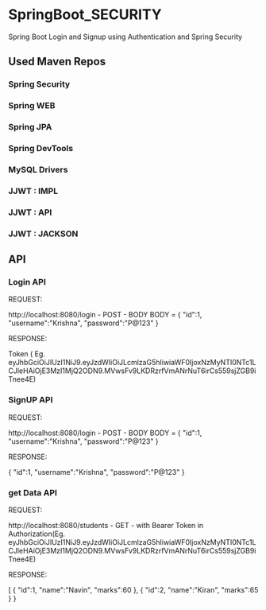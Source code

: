 # SpringBoot_SECURITY

Spring Boot Login and Signup using Authentication and Spring Security

## Used Maven Repos

### Spring Security
### Spring WEB
### Spring JPA
### Spring DevTools
### MySQL Drivers
### JJWT : IMPL
### JJWT : API
### JJWT : JACKSON

## API

### Login API 

REQUEST:

 http://localhost:8080/login - POST - BODY
 BODY = {
    "id":1,
    "username":"Krishna",
    "password":"P@123"
}

RESPONSE:

Token ( Eg. eyJhbGciOiJIUzI1NiJ9.eyJzdWIiOiJLcmlzaG5hIiwiaWF0IjoxNzMyNTI0NTc1LCJleHAiOjE3MzI1MjQ2ODN9.MVwsFv9LKDRzrfVmANrNuT6irCs559sjZGB9iTnee4E)

### SignUP API 

REQUEST:

 http://localhost:8080/login - POST - BODY
 BODY = {
    "id":1,
    "username":"Krishna",
    "password":"P@123"
}

RESPONSE:

 {
    "id":1,
    "username":"Krishna",
    "password":"P@123"
}

### get Data API 

REQUEST:

 http://localhost:8080/students - GET - with Bearer Token in Authorization(Eg. eyJhbGciOiJIUzI1NiJ9.eyJzdWIiOiJLcmlzaG5hIiwiaWF0IjoxNzMyNTI0NTc1LCJleHAiOjE3MzI1MjQ2ODN9.MVwsFv9LKDRzrfVmANrNuT6irCs559sjZGB9iTnee4E)

 RESPONSE:

[
  {
    "id":1,
    "name":"Navin",
    "marks":60
  },
  {
    "id":2,
    "name":"Kiran",
    "marks":65
  }
}
